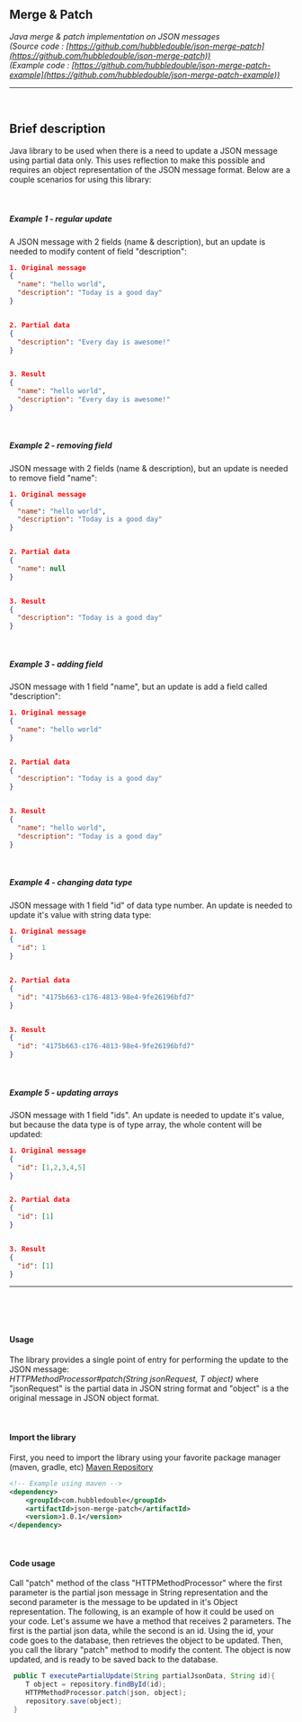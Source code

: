 ## Merge & Patch

*Java merge & patch implementation on JSON messages*  
*(Source code : [https://github.com/hubbledouble/json-merge-patch](https://github.com/hubbledouble/json-merge-patch))*   
*(Example code : [https://github.com/hubbledouble/json-merge-patch-example](https://github.com/hubbledouble/json-merge-patch-example))*
___
&nbsp;  
## Brief description
Java library to be used when there is a need to update a JSON message using partial data only. This uses reflection to make this possible and requires an object representation of the JSON message format. Below are a couple scenarios for using this library:     
&nbsp;  
&nbsp;  
##### **Example 1 - regular update**
A JSON message with 2 fields (name & description), but an update is needed to modify content of field "description": 

```json
1. Original message 
{
  "name": "hello world",
  "description": "Today is a good day"
}


2. Partial data
{
  "description": "Every day is awesome!"
}


3. Result
{
  "name": "hello world",
  "description": "Every day is awesome!"
}
```
&nbsp; 
&nbsp; 
&nbsp;  
##### **Example 2 - removing field**   
JSON message with 2 fields (name & description), but an update is needed to remove field "name": 

```json
1. Original message 
{
  "name": "hello world",
  "description": "Today is a good day"
}


2. Partial data
{
  "name": null
}


3. Result
{
  "description": "Today is a good day"
}
```
&nbsp; 
&nbsp; 
&nbsp;  
##### **Example 3 - adding field**   
JSON message with 1 field "name", but an update is add a field called "description": 
```json
1. Original message 
{
  "name": "hello world"
}


2. Partial data
{
  "description": "Today is a good day"
}


3. Result
{
  "name": "hello world",
  "description": "Today is a good day"
}
```
&nbsp; 
&nbsp; 
&nbsp;  
##### **Example 4 - changing data type**   
JSON message with 1 field "id" of data type number. An update is needed to update it's value with string data type:
```json
1. Original message 
{
  "id": 1
}


2. Partial data
{
  "id": "4175b663-c176-4813-98e4-9fe26196bfd7"
}


3. Result
{
  "id": "4175b663-c176-4813-98e4-9fe26196bfd7"
}
```
&nbsp; 
&nbsp; 
&nbsp;  
##### **Example 5 - updating arrays**   
JSON message with 1 field "ids". An update is needed to update it's value, but because the data type is of type array, the whole content will be updated:
```json
1. Original message 
{
  "id": [1,2,3,4,5]
}


2. Partial data
{
  "id": [1]
}


3. Result
{
  "id": [1]
}
```
___
&nbsp;  
&nbsp;  
&nbsp;  
#### Usage
The library provides a single point of entry for performing the update to the JSON message:  
*HTTPMethodProcessor#patch(String jsonRequest, T object)* where "jsonRequest" is the partial data in JSON string format and "object" is a the original message in JSON object format.
&nbsp;  
&nbsp;  
&nbsp;  
#### Import the library
First, you need to import the library using your favorite package manager (maven, gradle, etc) [Maven Repository](https://mvnrepository.com/artifact/com.hubbledouble/json-merge-patch/1.0.1) 
```xml
<!-- Example using maven -->
<dependency>
    <groupId>com.hubbledouble</groupId>
    <artifactId>json-merge-patch</artifactId>
    <version>1.0.1</version>
</dependency>
```
&nbsp;  
#### Code usage
Call "patch" method of the class "HTTPMethodProcessor" where the first parameter is the partial json message in String representation and the second parameter is the message to be updated in it's Object representation. The following, is an example of how it could be used on your code. Let's assume we have a method that receives 2 parameters. The first is the partial json data, while the second is an id. Using the id, your code goes to the database, then retrieves the object to be updated. Then, you call the library "patch" method to modify the content. The object is now updated, and is ready to be saved back to the database. 
```java
 public T executePartialUpdate(String partialJsonData, String id){
    T object = repository.findById(id);
    HTTPMethodProcessor.patch(json, object);
    repository.save(object);
 }
```